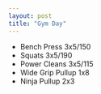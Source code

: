 ```yaml
---
layout: post
title: "Gym Day"
---
```


- Bench Press 3x5/150
- Squats 3x5/190
- Power Cleans 3x5/115
- Wide Grip Pullup 1x8
- Ninja Pullup 2x3
